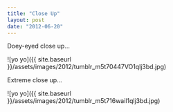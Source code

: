 ```yaml
---
title: "Close Up"
layout: post
date: "2012-06-20"
---
```


Doey-eyed close up…

![yo yo]({{ site.baseurl }}/assets/images/2012/tumblr_m5t70447VO1qlj3bd.jpg)

Extreme close up…

![yo yo]({{ site.baseurl }}/assets/images/2012/tumblr_m5t716wail1qlj3bd.jpg)
